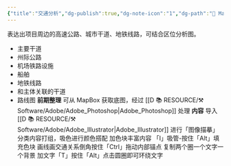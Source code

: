 ```yaml
---
{"title":"交通分析","dg-publish":true,"dg-note-icon":"1","dg-path":"🌳 Major/Chart/01 前期分析/交通分析.md","permalink":"/🌳 Major/Chart/01 前期分析/交通分析/","dgPassFrontmatter":true,"noteIcon":"1","created":"2024-07-04T13:45:17.000+08:00","updated":"2024-11-05T23:48:30.022+08:00"}
---
```


表达出项目周边的高速公路、城市干道、地铁线路，可结合区位分析图。
-   主要干道
-   州际公路
-   机场铁路设施
-   船舶
-   地铁线路
-   和主体关联的干道
-   路线图
**前期整理**
可从 MapBox 获取底图，经过 [[D 📚 RESOURCE/⚒️ Software/Adobe/Adobe_Photoshop\|Adobe_Photoshop]] 处理
**内容**
导入 [[D 📚 RESOURCE/⚒️ Software/Adobe/Adobe_Illustrator\|Adobe_Illustrator]] 进行「图像描摹」 
分类内容打组，吸色进行颜色搭配
加色块丰富内容 「I」吸管-按住「Alt」填充色块
画线画交通关系倒角按住「Ctrl」拖动内部锚点
复制两个圈一个文字一个背景
加文字「T」按住「Alt」点击圆圈即可环绕文字